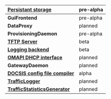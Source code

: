 | **[Persistant storage](PersistantStorage.md)** | pre-alpha |
|:-----------------------------------------------|:----------|
| **GuiFrontend**                                | pre-alpha |
| **DataProxy**                                  | planned   |
| **ProvisioningDaemon**                         | pre-alpha |
| **[TFTP Server](TftpServer.md)**               | beta      |
| **[Logging backend](LoggerProcess.md)**        | beta      |
| **[OMAPI DHCP interface](DhcpOMAPI.md)**       | planned   |
| **GatewayDaemon**                              | planned   |
| **[DOCSIS config file compiler](DocsisCompiler.md)** | alpha     |
| **[TrafficLogger](TrafficLogger.md)**          | planned   |
| **[TrafficStatisticsGenerator](TrafficStatisticsGenerator.md)** | planned   |